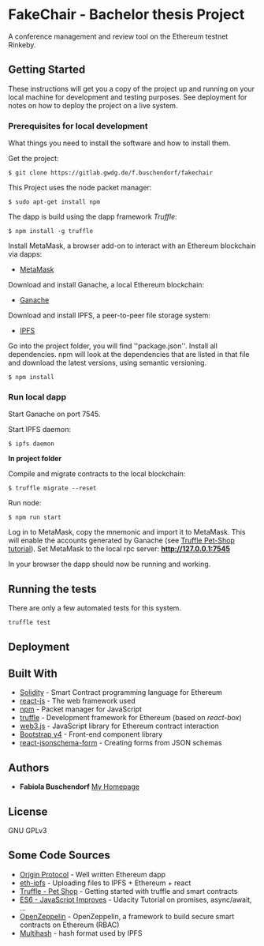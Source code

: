 # FakeChair - Bachelor thesis Project

A conference management and review tool on the Ethereum testnet Rinkeby. 

## Getting Started

These instructions will get you a copy of the project up and running on your local machine for development and testing purposes. See deployment for notes on how to deploy the project on a live system.

### Prerequisites for local development

What things you need to install the software and how to install them.

Get the project:

```
$ git clone https://gitlab.gwdg.de/f.buschendorf/fakechair 
```

This Project uses the node packet manager:

```
$ sudo apt-get install npm 
```
The dapp is build using the dapp framework *Truffle*:

```
$ npm install -g truffle 
```

Install MetaMask, a browser add-on to interact with an Ethereum blockchain via dapps:

* [MetaMask](https://metamask.io/)


Download and install Ganache, a local Ethereum blockchain:

* [Ganache](http://truffleframework.com/ganache/)

Download and install IPFS, a peer-to-peer file storage system:

* [IPFS](https://ipfs.io/docs/getting-started/)

Go into the project folder, you will find ''package.json''. Install all dependencies. npm will look at the dependencies that are listed in that file and download the latest versions, using semantic versioning.

```
$ npm install
```

### Run local dapp

Start Ganache on port 7545.

Start IPFS daemon:

```
$ ipfs daemon 
```

**In project folder**

Compile and migrate contracts to the local blockchain:

```
$ truffle migrate --reset 
```

Run node:

```
$ npm run start 
```

Log in to MetaMask, copy the mnemonic and import it to MetaMask. This will enable the accounts generated by Ganache (see [Truffle Pet-Shop tutorial](http://truffleframework.com/tutorials/pet-shop)). Set MetaMask to the local rpc server: **http://127.0.0.1:7545**

In your browser the dapp should now be running and working. 

## Running the tests

There are only a few automated tests for this system.

```
truffle test
```


## Deployment



## Built With

* [Solidity](http://solidity.readthedocs.io/en/v0.4.24/) - Smart Contract programming language for Ethereum
* [react-js](https://reactjs.org/docs/hello-world.html) - The web framework used
* [npm](https://www.npmjs.com/) - Packet manager for JavaScript
* [truffle](http://truffleframework.com/) - Development framework for Ethereum (based on *react-box*)
* [web3.js](https://web3js.readthedocs.io/en/1.0/getting-started.html) - JavaScript library for Ethereum contract interaction
* [Bootstrap v4](https://getbootstrap.com/) - Front-end component library
* [react-jsonschema-form](https://github.com/mozilla-services/react-jsonschema-form) - Creating forms from JSON schemas


## Authors

* **Fabiola Buschendorf** [My Homepage](http://fabiolabuschendorf.com)


## License

GNU GPLv3 


## Some Code Sources

* [Origin Protocol](https://github.com/OriginProtocol/origin-js) - Well written Ethereum dapp
* [eth-ipfs](https://github.com/mcchan1/eth-ipfs) - Uploading files to IPFS + Ethereum + react
* [Truffle - Pet Shop](http://truffleframework.com/tutorials/pet-shop) - Getting started with truffle and smart contracts
* [ES6 - JavaScript Improves](https://de.udacity.com/course/es6-javascript-improved--ud356) - Udacity Tutorial on promises, async/await, ...
* [OpenZeppelin](https://github.com/OpenZeppelin/openzeppelin-solidity) - OpenZeppelin, a framework to build secure smart contracts on Ethereum (RBAC)
* [Multihash](https://github.com/multiformats/multihash) - hash format used by IPFS

